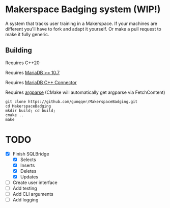 # Makerspace Badging system (WIP!)
A system that tracks user training in a Makerspace. If your machines are different you'll have to fork and adapt it yourself. Or make a pull request to make it fully generic.

## Building
Requires C++20

Requires [MariaDB >= 10.7](https://mariadb.com/downloads/)

Requires [MariaDB C++ Connector](https://mariadb.com/docs/skysql/connect/programming-languages/cpp/)

Requires [argparse](https://github.com/jamolnng/argparse) (CMake will automatically get argparse via FetchContent)

```
git clone https://github.com/gunqqer/MakerspaceBadging.git
cd MakerspaceBadging
mkdir build; cd build;
cmake ..
make
```

# TODO
- [x] Finish SQLBridge
	- [X] Selects
	- [x] Inserts
	- [x] Deletes
	- [x] Updates
- [ ] Create user interface
- [ ] Add testing
- [ ] Add CLI arguments
- [ ] Add logging
